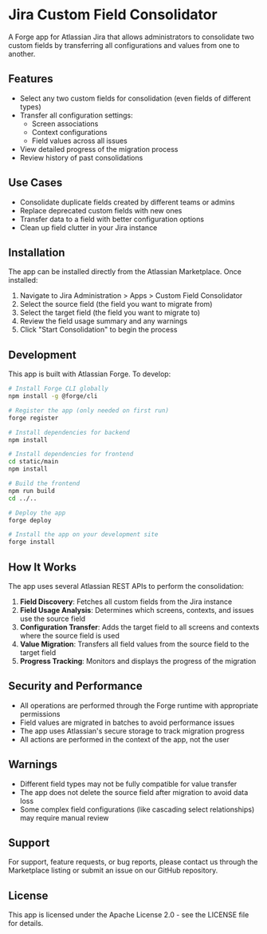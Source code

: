 # Jira Custom Field Consolidator

A Forge app for Atlassian Jira that allows administrators to consolidate two custom fields by transferring all configurations and values from one to another.

## Features

- Select any two custom fields for consolidation (even fields of different types)
- Transfer all configuration settings:
  - Screen associations
  - Context configurations
  - Field values across all issues
- View detailed progress of the migration process
- Review history of past consolidations

## Use Cases

- Consolidate duplicate fields created by different teams or admins
- Replace deprecated custom fields with new ones
- Transfer data to a field with better configuration options
- Clean up field clutter in your Jira instance

## Installation

The app can be installed directly from the Atlassian Marketplace. Once installed:

1. Navigate to Jira Administration > Apps > Custom Field Consolidator
2. Select the source field (the field you want to migrate from)
3. Select the target field (the field you want to migrate to)
4. Review the field usage summary and any warnings
5. Click "Start Consolidation" to begin the process

## Development

This app is built with Atlassian Forge. To develop:

```bash
# Install Forge CLI globally
npm install -g @forge/cli

# Register the app (only needed on first run)
forge register

# Install dependencies for backend
npm install

# Install dependencies for frontend
cd static/main
npm install

# Build the frontend
npm run build
cd ../..

# Deploy the app
forge deploy

# Install the app on your development site
forge install
```

## How It Works

The app uses several Atlassian REST APIs to perform the consolidation:

1. **Field Discovery**: Fetches all custom fields from the Jira instance
2. **Field Usage Analysis**: Determines which screens, contexts, and issues use the source field
3. **Configuration Transfer**: Adds the target field to all screens and contexts where the source field is used
4. **Value Migration**: Transfers all field values from the source field to the target field
5. **Progress Tracking**: Monitors and displays the progress of the migration

## Security and Performance

- All operations are performed through the Forge runtime with appropriate permissions
- Field values are migrated in batches to avoid performance issues
- The app uses Atlassian's secure storage to track migration progress
- All actions are performed in the context of the app, not the user

## Warnings

- Different field types may not be fully compatible for value transfer
- The app does not delete the source field after migration to avoid data loss
- Some complex field configurations (like cascading select relationships) may require manual review

## Support

For support, feature requests, or bug reports, please contact us through the Marketplace listing or submit an issue on our GitHub repository.

## License

This app is licensed under the Apache License 2.0 - see the LICENSE file for details.
